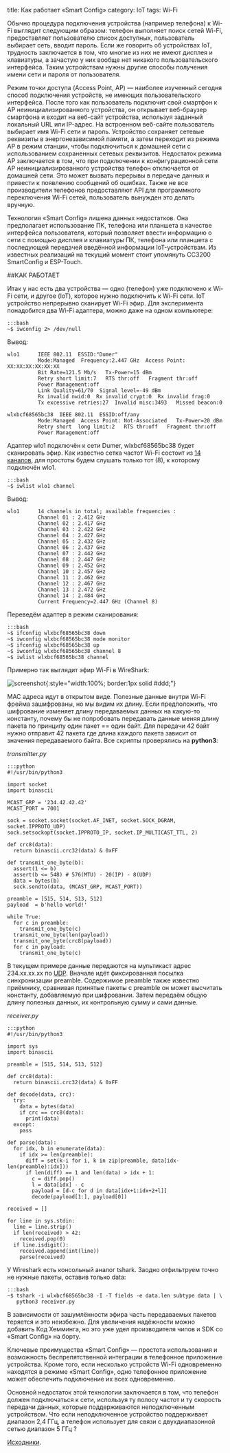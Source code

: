 title:  Как работает «Smart Config»
category: IoT
tags: Wi-Fi

Обычно процедура подключения устройства (например телефона) к Wi-Fi выглядит следующим образом: телефон выполняет поиск сетей Wi-Fi, предоставляет пользователю список доступных, пользователь выбирает сеть, вводит пароль. Если же говорить об устройствах IoT, трудность заключается в том, что многие из них не имеют дисплея и клавиатуры, а зачастую у них вообще нет никакого пользовательского интерфейса. Таким устройствам нужны другие способы получения имени сети и пароля от пользователя.

Режим точки доступа (Access Point, AP) — наиболее изученный сегодня способ подключения устройств, не имеющих пользовательского интерфейса. После того как пользователь подключит свой смартфон к AP неинициализированного устройства, он открывает веб-браузер смартфона и входит на веб-сайт устройства, используя заданный локальный URL или IP-адрес. На встроенном веб-сайте пользователь выбирает имя Wi-Fi сети и пароль. Устройство сохраняет сетевые реквизиты в энергонезависимой памяти, а затем переходит из режима AP в режим станции, чтобы подключиться к домашней сети с использованием сохраненных сетевых реквизитов. Недостаток режима AP заключается в том, что при подключении к конфигурационной сети AP неинициализированного устройства телефон отключается от домашней сети. Это может вызвать перерывы в передаче данных и привести к появлению сообщений об ошибках. Также не все производители телефонов предоставляют API для программного переключения Wi-Fi сетей, пользователь вынужден это делать вручную.

Технология «Smart Config» лишена данных недостатков. Она предполагает использование ПК, телефона или планшета в качестве интерфейса пользователя, который позволяет ввести информацию о сети с помощью дисплея и клавиатуры ПК, телефона или планшета с последующей передачей введённой информации IoT-устройствам. Из известных реализаций на текущий момент стоит упомянуть CC3200 SmartConfig и ESP-Touch.

##КАК РАБОТАЕТ

Итак у нас есть два устройства — одно (телефон) уже подключено к Wi-Fi сети, и другое (IoT), которое нужно подключить к Wi-Fi сети. IoT устройство непрерывно сканирует Wi-Fi эфир. Для эксперимента понадобится два  Wi-Fi адаптера, можно даже на одном компьютере:

    :::bash
    ~$ iwconfig 2> /dev/null

Вывод:

    wlo1      IEEE 802.11  ESSID:"Dumer"  
              Mode:Managed  Frequency:2.447 GHz  Access Point: XX:XX:XX:XX:XX:XX   
              Bit Rate=121.5 Mb/s   Tx-Power=15 dBm   
              Retry short limit:7   RTS thr:off   Fragment thr:off
              Power Management:off
              Link Quality=61/70  Signal level=-49 dBm  
              Rx invalid nwid:0  Rx invalid crypt:0  Rx invalid frag:0
              Tx excessive retries:27  Invalid misc:3493   Missed beacon:0

    wlxbcf68565bc38  IEEE 802.11  ESSID:off/any  
              Mode:Managed  Access Point: Not-Associated   Tx-Power=20 dBm   
              Retry short  long limit:2   RTS thr:off   Fragment thr:off
              Power Management:off

Адаптер wlo1 подключён к сети Dumer, wlxbcf68565bc38 будет сканировать эфир. Как известно сетка частот Wi-Fi состоит из [14 каналов]({filename}../../admin/2016-07-17-gnuplot-wifi/2016-07-17-gnuplot-wifi.md), для простоты будем слушать только тот (8), к которому подключён wlo1.

    :::bash
    ~$ iwlist wlo1 channel

Вывод:

    wlo1      14 channels in total; available frequencies :
              Channel 01 : 2.412 GHz
              Channel 02 : 2.417 GHz
              Channel 03 : 2.422 GHz
              Channel 04 : 2.427 GHz
              Channel 05 : 2.432 GHz
              Channel 06 : 2.437 GHz
              Channel 07 : 2.442 GHz
              Channel 08 : 2.447 GHz
              Channel 09 : 2.452 GHz
              Channel 10 : 2.457 GHz
              Channel 11 : 2.462 GHz
              Channel 12 : 2.467 GHz
              Channel 13 : 2.472 GHz
              Channel 14 : 2.484 GHz
              Current Frequency=2.447 GHz (Channel 8)

Переведём адаптер в режим сканирования:

    :::bash
    ~$ ifconfig wlxbcf68565bc38 down
    ~$ iwconfig wlxbcf68565bc38 mode monitor
    ~$ ifconfig wlxbcf68565bc38 up
    ~$ iwconfig wlxbcf68565bc38 channel 8
    ~$ iwlist wlxbcf68565bc38 channel

Примерно так выглядит эфир Wi-Fi в WireShark:

![screenshot]({attach}wirshark.png){:style="width:100%; border:1px solid #ddd;"}

MAC адреса идут в открытом виде. Полезные данные внутри Wi-Fi фрейма зашифрованы, но мы видим их длину. Если предположить, что шифрование изменяет длину передаваемых данных на какую-то константу, почему бы не попробовать передавать данные меняя длину пакета по принципу один пакет == один байт. Для передачи 42 байт нужно отправит 42 пакета где длина каждого пакета зависит от значения передаваемого байта. Все скрипты проверялись на **python3**:

*transmitter.py*

    :::python
    #!/usr/bin/python3

    import socket
    import binascii

    MCAST_GRP = '234.42.42.42'
    MCAST_PORT = 7001

    sock = socket.socket(socket.AF_INET, socket.SOCK_DGRAM, socket.IPPROTO_UDP)
    sock.setsockopt(socket.IPPROTO_IP, socket.IP_MULTICAST_TTL, 2)

    def crc8(data):
      return binascii.crc32(data) & 0xFF

    def transmit_one_byte(b):
      assert(1 <= b)
      assert(b <= 548) # 576(MTU) - 20(IP) - 8(UDP)
      data = bytes(b)
      sock.sendto(data, (MCAST_GRP, MCAST_PORT))

    preamble = [515, 514, 513, 512]
    payload  = b'hello world!'

    while True:
      for c in preamble:
        transmit_one_byte(c)
      transmit_one_byte(len(payload))
      transmit_one_byte(crc8(payload))
      for c in payload:
        transmit_one_byte(c)

В текущем примере данные передаются на мультикаст адрес 234.xx.xx.xx по [UDP]({filename}../contiki/2017-10-03-udp/2017-10-03-udp.md). Вначале идёт фиксированная посылка синхронизации preamble. Содержимое preamble также известно приёмнику, сравнивая принятые пакеты с preamble он может высчитать константу, добавляемую при шифровании. Затем передаём общую длину полезных данных, их контрольную сумму и сами данные.

*receiver.py*

    :::python
    #!/usr/bin/python3

    import sys
    import binascii

    preamble = [515, 514, 513, 512]

    def crc8(data):
      return binascii.crc32(data) & 0xFF

    def decode(data, crc):
      try:
        data = bytes(data)
        if crc == crc8(data):
          print(data)
      except:
        pass

    def parse(data):
      for idx, b in enumerate(data):
        if idx >= len(preamble):
          diff = set(k-i for i, k in zip(preamble, data[idx-len(preamble):idx]))
          if len(diff) == 1 and len(data) > idx + 1:
            c = diff.pop()
            l = data[idx] - c
            payload = [d-c for d in data[idx+1:idx+2+l]]
            decode(payload[1:], payload[0])

    received = []

    for line in sys.stdin:
      line = line.strip()
      if len(received) > 42:
        received.pop(0)
      if line.isdigit():
        received.append(int(line))
        parse(received)

У Wireshark есть консольный аналог tshark. Заодно отфильтруем точно не нужные пакеты, оставив только data:

    :::bash
    ~$ tshark -i wlxbcf68565bc38 -I -T fields -e data.len subtype data | \
       python3 receiver.py

В зависимости от зашумлённости эфира часть передаваемых пакетов теряется и это неизбежно. Для увеличения надёжности можно добавить Код Хемминга, но это уже удел производителя чипов и SDK со «Smart Config» на борту.

Ключевые преимущества «Smart Config» — простота использования и возможность беспрепятственной интеграции в телефонное приложение устройства. Кроме того, если несколько устройств Wi-Fi одновременно находятся в режиме «Smart Config», одно телефонное приложение может обеспечить подключение их всех одновременно.

Основной недостаток этой технологии заключается в том, что телефон должен подключаться к сети, используя ту полосу частот и ту скорость передачи данных, которые поддерживаются неподключенным устройством. Что если неподключенное устройство поддерживает диапазон 2,4 ГГц, а телефон использует для связи с двухдиапазонной сетью диапазон 5 ГГц ?

[Исходники]({attach}smartconfig.zip).